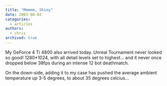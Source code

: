 ```yaml
---
title: "Mmmmm, Shiny"
date: 2003-06-02
categories:
  - articles
authors:
  - chris
archived: true
---
```


My GeForce 4 Ti 4800 also arrived today. Unreal Tournament never looked so good! 1280\*1024, with all detail levels set to highest... and it never once dropped below 38fps during an intense 12 bot deathmatch.

On the down-side, adding it to my case has pushed the average ambient temperature up 3-5 degrees, to about 35 degrees celcius...
